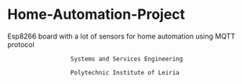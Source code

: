 # Home-Automation-Project
Esp8266 board with a lot of sensors for home automation using MQTT protocol

                      Systems and Services Engineering
                           
                      Polytechnic Institute of Leiria


